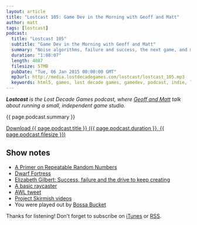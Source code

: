 ```yaml
---
layout: article
title: "Lostcast 105: Game Dev in the Morning with Geoff and Matt"
author: matt
tags: [lostcast]
podcast:
  title: "Lostcast 105"
  subtitle: "Game Dev in the Morning with Geoff and Matt"
  summary: "Noise algorithms, failure and success, the next game, and more!"
  duration: "1:08:07"
  length: 4087
  filesize: 57MB
  pubDate: "Tue, 06 Jan 2015 00:00:00 GMT"
  mp3url: http://media.lostdecadegames.com/lostcast/lostcast_105.mp3
  keywords: html5, games, lost decade games, gamedev, podcast, indie, lostcast
---
```

_**Lostcast** is the Lost Decade Games podcast, where [Geoff and Matt](/about/) talk about running a small, independent game studio._

{{ page.podcast.summary }}

<a class="download-podcast" href="{{ page.podcast.mp3url }}">
	Download {{ page.podcast.title }} ({{ page.podcast.duration }}, {{ page.podcast.filesize }})
</a>

## Show notes

* [A Primer on Repeatable Random Numbers](http://www.gamasutra.com/blogs/RuneSkovboJohansen/20150105/233505/Primer_on_Repeatable_Random_Numbers.php)
* [Dwarf Fortress](http://www.bay12games.com/dwarves/)
* [Elizabeth Gilbert: Success, failure and the drive to keep creating](http://www.ted.com/talks/elizabeth_gilbert_success_failure_and_the_drive_to_keep_creating?language=en)
* [A basic raycaster](https://developer.mozilla.org/en-US/docs/Web/API/Canvas_API/A_basic_ray-caster)
* [AWL tweet](https://twitter.com/ShadesOfParadox/status/550362271319220224)
* [Project Skirmish videos](https://www.youtube.com/channel/UCJSpxBrxMWSa7-juRI07aVA)
* You were played out by [Bossa Bucket](http://joshuamorse.bandcamp.com/track/bossa-bucket)

Thanks for listening! Don't forget to subscribe on [iTunes](http://itunes.apple.com/us/podcast/lostcast/id481950724) or [RSS](/lostcast.xml).
